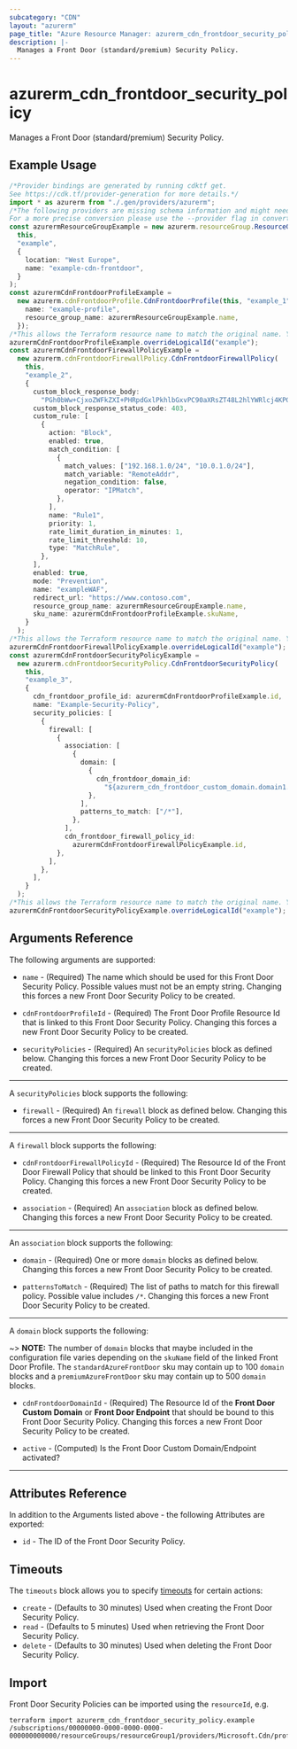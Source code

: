 ```yaml
---
subcategory: "CDN"
layout: "azurerm"
page_title: "Azure Resource Manager: azurerm_cdn_frontdoor_security_policy"
description: |-
  Manages a Front Door (standard/premium) Security Policy.
---
```


# azurerm\_cdn\_frontdoor\_security\_policy

Manages a Front Door (standard/premium) Security Policy.

## Example Usage

```typescript
/*Provider bindings are generated by running cdktf get.
See https://cdk.tf/provider-generation for more details.*/
import * as azurerm from "./.gen/providers/azurerm";
/*The following providers are missing schema information and might need manual adjustments to synthesize correctly: azurerm.
For a more precise conversion please use the --provider flag in convert.*/
const azurermResourceGroupExample = new azurerm.resourceGroup.ResourceGroup(
  this,
  "example",
  {
    location: "West Europe",
    name: "example-cdn-frontdoor",
  }
);
const azurermCdnFrontdoorProfileExample =
  new azurerm.cdnFrontdoorProfile.CdnFrontdoorProfile(this, "example_1", {
    name: "example-profile",
    resource_group_name: azurermResourceGroupExample.name,
  });
/*This allows the Terraform resource name to match the original name. You can remove the call if you don't need them to match.*/
azurermCdnFrontdoorProfileExample.overrideLogicalId("example");
const azurermCdnFrontdoorFirewallPolicyExample =
  new azurerm.cdnFrontdoorFirewallPolicy.CdnFrontdoorFirewallPolicy(
    this,
    "example_2",
    {
      custom_block_response_body:
        "PGh0bWw+CjxoZWFkZXI+PHRpdGxlPkhlbGxvPC90aXRsZT48L2hlYWRlcj4KPGJvZHk+CkhlbGxvIHdvcmxkCjwvYm9keT4KPC9odG1sPg==",
      custom_block_response_status_code: 403,
      custom_rule: [
        {
          action: "Block",
          enabled: true,
          match_condition: [
            {
              match_values: ["192.168.1.0/24", "10.0.1.0/24"],
              match_variable: "RemoteAddr",
              negation_condition: false,
              operator: "IPMatch",
            },
          ],
          name: "Rule1",
          priority: 1,
          rate_limit_duration_in_minutes: 1,
          rate_limit_threshold: 10,
          type: "MatchRule",
        },
      ],
      enabled: true,
      mode: "Prevention",
      name: "exampleWAF",
      redirect_url: "https://www.contoso.com",
      resource_group_name: azurermResourceGroupExample.name,
      sku_name: azurermCdnFrontdoorProfileExample.skuName,
    }
  );
/*This allows the Terraform resource name to match the original name. You can remove the call if you don't need them to match.*/
azurermCdnFrontdoorFirewallPolicyExample.overrideLogicalId("example");
const azurermCdnFrontdoorSecurityPolicyExample =
  new azurerm.cdnFrontdoorSecurityPolicy.CdnFrontdoorSecurityPolicy(
    this,
    "example_3",
    {
      cdn_frontdoor_profile_id: azurermCdnFrontdoorProfileExample.id,
      name: "Example-Security-Policy",
      security_policies: [
        {
          firewall: [
            {
              association: [
                {
                  domain: [
                    {
                      cdn_frontdoor_domain_id:
                        "${azurerm_cdn_frontdoor_custom_domain.domain1.id}",
                    },
                  ],
                  patterns_to_match: ["/*"],
                },
              ],
              cdn_frontdoor_firewall_policy_id:
                azurermCdnFrontdoorFirewallPolicyExample.id,
            },
          ],
        },
      ],
    }
  );
/*This allows the Terraform resource name to match the original name. You can remove the call if you don't need them to match.*/
azurermCdnFrontdoorSecurityPolicyExample.overrideLogicalId("example");

```

## Arguments Reference

The following arguments are supported:

*   `name` - (Required) The name which should be used for this Front Door Security Policy. Possible values must not be an empty string. Changing this forces a new Front Door Security Policy to be created.

*   `cdnFrontdoorProfileId` - (Required) The Front Door Profile Resource Id that is linked to this Front Door Security Policy. Changing this forces a new Front Door Security Policy to be created.

*   `securityPolicies` - (Required) An `securityPolicies` block as defined below. Changing this forces a new Front Door Security Policy to be created.

***

A `securityPolicies` block supports the following:

* `firewall` - (Required) An `firewall` block as defined below. Changing this forces a new Front Door Security Policy to be created.

***

A `firewall` block supports the following:

*   `cdnFrontdoorFirewallPolicyId` - (Required) The Resource Id of the Front Door Firewall Policy that should be linked to this Front Door Security Policy. Changing this forces a new Front Door Security Policy to be created.

*   `association` - (Required) An `association` block as defined below. Changing this forces a new Front Door Security Policy to be created.

***

An `association` block supports the following:

*   `domain` - (Required) One or more `domain` blocks as defined below. Changing this forces a new Front Door Security Policy to be created.

*   `patternsToMatch` - (Required) The list of paths to match for this firewall policy. Possible value includes `/*`. Changing this forces a new Front Door Security Policy to be created.

***

A `domain` block supports the following:

\~> **NOTE:** The number of `domain` blocks that maybe included in the configuration file varies depending on the `skuName` field of the linked Front Door Profile. The `standardAzureFrontDoor` sku may contain up to 100 `domain` blocks and a `premiumAzureFrontDoor` sku may contain up to 500 `domain` blocks.

*   `cdnFrontdoorDomainId` - (Required) The Resource Id of the **Front Door Custom Domain** or **Front Door Endpoint** that should be bound to this Front Door Security Policy. Changing this forces a new Front Door Security Policy to be created.

*   `active` - (Computed) Is the Front Door Custom Domain/Endpoint activated?

***

## Attributes Reference

In addition to the Arguments listed above - the following Attributes are exported:

* `id` - The ID of the Front Door Security Policy.

## Timeouts

The `timeouts` block allows you to specify [timeouts](https://www.terraform.io/docs/configuration/resources.html#timeouts) for certain actions:

* `create` - (Defaults to 30 minutes) Used when creating the Front Door Security Policy.
* `read` - (Defaults to 5 minutes) Used when retrieving the Front Door Security Policy.
* `delete` - (Defaults to 30 minutes) Used when deleting the Front Door Security Policy.

## Import

Front Door Security Policies can be imported using the `resourceId`, e.g.

```shell
terraform import azurerm_cdn_frontdoor_security_policy.example /subscriptions/00000000-0000-0000-0000-000000000000/resourceGroups/resourceGroup1/providers/Microsoft.Cdn/profiles/profile1/securityPolicies/policy1
```
